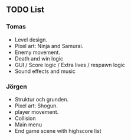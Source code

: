 ## TODO List

### Tomas

- Level design.
- Pixel art: Ninja and Samurai.
- Enemy movement.
- Death and win logic
- GUI / Score logic / Extra lives / respawn logic
- Sound effects and music

### Jörgen

- Struktur och grunden.
- Pixel art: Shogun.
- player movement.
- Collision
- Main menu
- End game scene with highscore list
